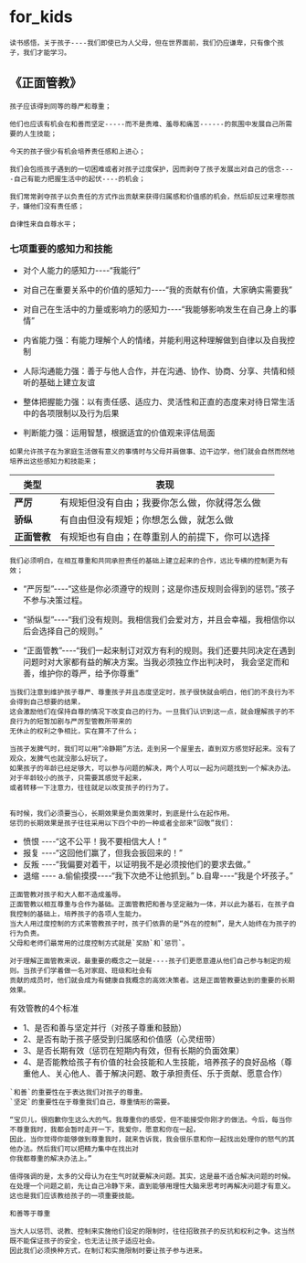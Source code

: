 # for_kids
    
    读书感悟，关于孩子----我们即使已为人父母，但在世界面前，我们仍应谦卑，只有像个孩子，我们才能学习。

## 《正面管教》
    孩子应该得到同等的尊严和尊重；
    
    他们也应该有机会在和善而坚定-----而不是责难、羞辱和痛苦------的氛围中发展自己所需要的人生技能；
    
    今天的孩子很少有机会培养责任感和上进心；
    
    我们会包揽孩子遇到的一切困难或者对孩子过度保护，因而剥夺了孩子发展出对自己的信念----自己有能力把握生活中的起伏----的机会；
    
    我们常常剥夺孩子以负责任的方式作出贡献来获得归属感和价值感的机会，然后却反过来埋怨孩子，嫌他们没有责任感；
    
    自律性来自自尊水平；
    
### 七项重要的感知力和技能

   - 对个人能力的感知力----“我能行”
    
   - 对自己在重要关系中的价值的感知力----“我的贡献有价值，大家确实需要我”
    
   - 对自己在生活中的力量或影响力的感知力----“我能够影响发生在自己身上的事情”
    
   - 内省能力强：有能力理解个人的情绪，并能利用这种理解做到自律以及自我控制
    
   - 人际沟通能力强：善于与他人合作，并在沟通、协作、协商、分享、共情和倾听的基础上建立友谊
    
   - 整体把握能力强：以有责任感、适应力、灵活性和正直的态度来对待日常生活中的各项限制以及行为后果
    
   - 判断能力强：运用智慧，根据适宜的价值观来评估局面
   
    如果允许孩子在为家庭生活做有意义的事情时与父母并肩做事、边干边学，他们就会自然而然地培养出这些感知力和技能来；
    
| 类型  | 表现|
| ---------- | -----------|
| __严厉__   | 有规矩但没有自由；我要你怎么做，你就得怎么做   |
| __骄纵__   | 有自由但没有规矩；你想怎么做，就怎么做   |
| __正面管教__   | 有规矩也有自由；在尊重别人的前提下，你可以选择   |

    我们必须明白，在相互尊重和共同承担责任的基础上建立起来的合作，远比专横的控制更为有效；
    
    
   - “严厉型”----“这些是你必须遵守的规则；这是你违反规则会得到的惩罚。”孩子不参与决策过程。
    
   - “骄纵型”----“我们没有规则。我相信我们会爱对方，并且会幸福，我相信你以后会选择自己的规则。”
    
   - “正面管教”----“我们一起来制订对双方有利的规则。我们还要共同决定在遇到问题时对大家都有益的解决方案。当我必须独立作出判决时，
    我会坚定而和善，维护你的尊严，给予你尊重”    
    
    
    
    当我们注意到维护孩子尊严、尊重孩子并且态度坚定时，孩子很快就会明白，他们的不良行为不会得到自己想要的结果，
    这会激励他们在保持自尊的情况下改变自己的行为。一旦我们认识到这一点，就会理解孩子的不良行为的短暂加剧与严厉型管教所带来的
    无休止的权利之争相比，实在算不了什么；
    
    当孩子发脾气时，我们可以用“冷静期”方法，走到另一个屋里去，直到双方感觉好起来。没有了观众，发脾气也就没那么好玩了。
    如果孩子的年龄已经足够大，可以参与问题的解决，两个人可以一起为问题找到一个解决办法。对于年龄较小的孩子，只需要其感觉干起来，
    或者转移一下注意力，往往就足以改变孩子的行为了。
    
    
    有时候，我们必须要当心，长期效果是负面效果时，到底是什么在起作用。
    惩罚的长期效果是孩子往往采用以下四个中的一种或者全部来“回敬”我们：
    
    
   * 愤恨 ----“这不公平！我不要相信大人！”
   * 报复 ----“这回他们赢了，但我会扳回来的！”
   * 反叛 ----“我偏要对着干，以证明我不是必须按他们的要求去做。”
   * 退缩 ---- a.偷偷摸摸----“我下次绝不让他抓到。”  b.自卑----“我是个坏孩子。”
 
            
    
    
    正面管教对孩子和大人都不造成羞辱。
    正面管教以相互尊重与合作为基础。正面管教把和善与坚定融为一体，并以此为基石，在孩子自我控制的基础上，培养孩子的各项人生能力。
    当大人用过度控制的方式来管教孩子时，孩子们依靠的是“外在的控制”，是大人始终在为孩子的行为负责。
    父母和老师们最常用的过度控制方式就是`奖励`和`惩罚`。
    
    对于理解正面管教来说，最重要的概念之一就是----孩子们更愿意遵从他们自己参与制定的规则。当孩子们学着做一名对家庭、班级和社会有
    贡献的成员时，他们就会成为有健康自我概念的高效决策者。这是正面管教要达到的重要的长期效果。
    
   有效管教的4个标准
   * 1、是否和善与坚定并行（对孩子尊重和鼓励）
   * 2、是否有助于孩子感受到归属感和价值感（心灵纽带）
   * 3、是否长期有效（惩罚在短期内有效，但有长期的负面效果）
   * 4、是否能教给孩子有价值的社会技能和人生技能，培养孩子的良好品格（尊重他人、关心他人、善于解决问题、敢于承担责任、乐于贡献、愿意合作）
    
    
    `和善`的重要性在于表达我们对孩子的尊重。
    `坚定`的重要性在于尊重我们自己，尊重情形的需要。
 
    “宝贝儿，很抱歉你生这么大的气。我尊重你的感受，但不能接受你刚才的做法。今后，每当你不尊重我时，我都会暂时走开一下，我爱你，愿意和你在一起，
    因此，当你觉得你能够做到尊重我时，就来告诉我，我会很乐意和你一起找出处理你的怒气的其他办法。然后我们可以把精力集中在找出对
    你我都尊重的解决办法上。”
    
    值得强调的是，太多的父母认为在生气时就要解决问题。其实，这是最不适合解决问题的时候。
    在处理一个问题之前，先让自己冷静下来，直到能够用理性大脑来思考时再解决问题才有意义。这也是我们应该教给孩子的一项重要技能。
    
    和善等于尊重
    
    当大人以惩罚、说教、控制来实施他们设定的限制时，往往招致孩子的反抗和权利之争。这当然既不能保证孩子的安全，也无法让孩子适应社会。
    因此我们必须换种方式，在制订和实施限制时要让孩子参与进来。